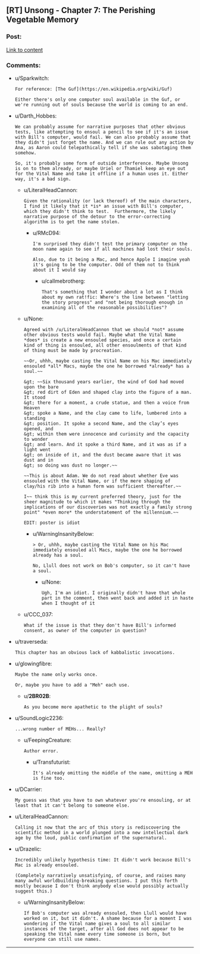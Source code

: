 ## [RT] Unsong - Chapter 7: The Perishing Vegetable Memory

### Post:

[Link to content](http://unsongbook.com/chapter-7-the-perishing-vegetable-memory/)

### Comments:

- u/Sparkwitch:
  ```
  For reference: [The Guf](https://en.wikipedia.org/wiki/Guf)

  Either there's only one computer soul available in the Guf, or we're running out of souls because the world is coming to an end.
  ```

- u/Darth_Hobbes:
  ```
  We can probably assume for narrative purposes that other obvious tests, like attempting to ensoul a pencil to see if it's an issue with Bill's computer, would fail. We can also probably assume that they didn't just forget the name. And we can rule out any action by Ana, as Aaron could telepathically tell if she was sabotaging them somehow.

  So, it's probably some form of outside interference. Maybe Unsong is on to them already, or maybe Uriel or Thamiel keep an eye out for the Vital Name and take it offline if a human uses it. Either way, it's a bad sign.
  ```

  - u/LiteralHeadCannon:
    ```
    Given the rationality (or lack thereof) of the main characters, I find it likely that it *is* an issue with Bill's computer, which they didn't think to test.  Furthermore, the likely narrative purpose of the detour to the error-correcting algorithm is to get the name stolen.
    ```

    - u/RMcD94:
      ```
      I'm surprised they didn't test the primary computer on the moon name again to see if all machines had lost their souls.

      Also, due to it being a Mac, and hence Apple I imagine yeah it's going to be the computer. Odd of them not to think about it I would say
      ```

      - u/callmebrotherg:
        ```
        That's something that I wonder about a lot as I think about my own rat!fic: Where's the line between "letting the story progress" and "not being thorough enough in examining all of the reasonable possibilities"?
        ```

  - u/None:
    ```
    Agreed with /u/LiteralHeadCannon that we should *not* assume other obvious tests would fail. Maybe what the Vital Name *does* is create a new ensouled species, and once a certain kind of thing is ensouled, all other ensoulments of that kind of thing must be made by procreation.

    ~~Or, uhhh, maybe casting the Vital Name on his Mac immediately ensouled *all* Macs, maybe the one he borrowed *already* has a soul.~~

    &gt; ~~Six thousand years earlier, the wind of God had moved upon the bare
    &gt; red dirt of Eden and shaped clay into the figure of a man. It stood
    &gt; there for a moment, a crude statue, and then a voice from Heaven
    &gt; spoke a Name, and the clay came to life, lumbered into a standing
    &gt; position. It spoke a second Name, and the clay’s eyes opened, and
    &gt; within them were innocence and curiosity and the capacity to wonder
    &gt; and learn. And it spoke a third Name, and it was as if a light went
    &gt; on inside of it, and the dust became aware that it was dust and in
    &gt; so doing was dust no longer.~~

    ~~This is about Adam. We do not read about whether Eve was ensouled with the Vital Name, or if the mere shaping of clay/his rib into a human form was sufficient thereafter.~~

    I~~ think this is my current preferred theory, just for the sheer magnitude to which it makes "Thinking through the implications of our discoveries was not exactly a family strong point" *even more* the understatement of the millennium.~~

    EDIT: poster is idiot
    ```

    - u/WarningInsanityBelow:
      ```
      > Or, uhhh, maybe casting the Vital Name on his Mac immediately ensouled all Macs, maybe the one he borrowed already has a soul.

      No, Llull does not work on Bob's computer, so it can't have a soul.
      ```

      - u/None:
        ```
        Ugh, I'm an idiot. I originally didn't have that whole part in the comment, then went back and added it in haste when I thought of it
        ```

  - u/CCC_037:
    ```
    What if the issue is that they don't have Bill's informed consent, as owner of the computer in question?
    ```

- u/traverseda:
  ```
  This chapter has an obvious lack of kabbalistic invocations.
  ```

- u/glowingfibre:
  ```
  Maybe the name only works once.

  Or, maybe you have to add a "Meh" each use.
  ```

  - u/__2BR02B__:
    ```
    As you become more apathetic to the plight of souls?
    ```

- u/SoundLogic2236:
  ```
  ...wrong number of MEHs... Really?
  ```

  - u/FeepingCreature:
    ```
    Author error.
    ```

    - u/Transfuturist:
      ```
      It's already omitting the middle of the name, omitting a MEH is fine too.
      ```

- u/DCarrier:
  ```
  My guess was that you have to own whatever you're ensouling, or at least that it can't belong to someone else.
  ```

- u/LiteralHeadCannon:
  ```
  Calling it now that the arc of this story is rediscovering the scientific method in a world plunged into a new intellectual dark age by the loud, public confirmation of the supernatural.
  ```

- u/Drazelic:
  ```
  Incredibly unlikely hypothesis time: It didn't work because Bill's Mac is already ensouled.

  (Completely narratively unsatisfying, of course, and raises many many awful worldbuilding-breaking questions. I put this forth mostly because I don't think anybody else would possibly actually suggest this.)
  ```

  - u/WarningInsanityBelow:
    ```
    If Bob's computer was already ensouled, then Llull would have worked on it, but it didn't. A shame because for a moment I was wondering if the Vital name gives a soul to all similar instances of the target, after all God does not appear to be speaking the Vital name every time someone is born, but everyone can still use names.
    ```

---

